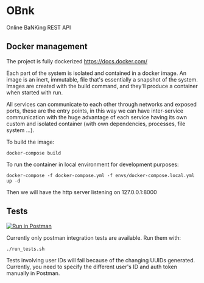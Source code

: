 # OBnk

Online BaNKing REST API

## Docker management

The project is fully dockerized https://docs.docker.com/

Each part of the system is isolated and contained in a docker image.
An image is an inert, immutable, file that's essentially a snapshot of the system. Images are created with the build command, and they'll produce a container when started with run.

All services can communicate to each other through networks and exposed ports, these are the entry points, in this way we can have inter-service communication with the huge advantage of each service having its own custom and isolated container (with own dependencies, processes, file system ...). 

To build the image:

```
docker-compose build
```

To run the container in local environment for development purposes:

```
docker-compose -f docker-compose.yml -f envs/docker-compose.local.yml up -d 
```

Then we will have the http server listening on 127.0.0.1:8000


## Tests

[![Run in Postman](https://run.pstmn.io/button.svg)](https://app.getpostman.com/run-collection/0629c9d2abf64d63a63c)

Currently only postman integration tests are available. Run them with:

`./run_tests.sh`

Tests involving user IDs will fail because of the changing UUIDs generated. Currently, you need to specify the different user's ID and auth token manually in Postman.
